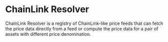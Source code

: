 # ChainLink Resolver

ChainLink Resolver is a registry of ChainLink-like price feeds that can fetch the price data directly from a feed or compute the price data for a pair of assets with different price denomination.
